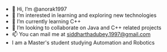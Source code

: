 - 👋 Hi, I’m @anorak1997
- 👀 I’m interested in learning and exploring new technologies
- 🌱 I’m currently learning C++
- 💞️ I’m looking to collaborate on Java and C++ related projects
- 📫 You can mail me at siddharthadubey.1997@gmail.com
- I am a Master's student studying Automation and Robotics

<!---
anorak1997/anorak1997 is a ✨ special ✨ repository because its `README.md` (this file) appears on your GitHub profile.
You can click the Preview link to take a look at your changes.
--->

